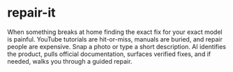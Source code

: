# repair-it
When something breaks at home finding the exact fix for your exact model is painful. YouTube tutorials are hit-or-miss, manuals are buried, and repair people are expensive. Snap a photo or type a short description. AI identifies the product, pulls official documentation, surfaces verified fixes, and if needed, walks you through a guided repair.
